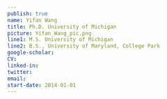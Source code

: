 ```yaml
---
publish: true
name: Yifan Wang
title: Ph.D. University of Michigan 
picture: Yifan_Wang_pic.png
line1: M.S. University of Michigan
line2: B.S., University of Maryland, College Park 
google-scholar: 
CV:
linked-in: 
twitter:
email:
start-date: 2014-01-01
---
```

